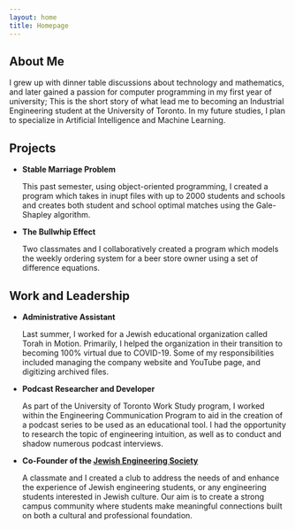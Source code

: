 ```yaml
---
layout: home
title: Homepage
---
```


## **About Me**

I grew up with dinner table discussions about technology and mathematics, and later gained a passion for computer programming in my first year of university; This is the short story of what lead me to becoming an Industrial Engineering student at the University of Toronto. In my future studies, I plan to specialize in Artificial Intelligence and Machine Learning.



## **Projects** 

- **Stable Marriage Problem**

  This past semester, using object-oriented programming, I created a program which takes in inupt files with up to 2000 students and schools and creates both student and school optimal matches using the Gale-Shapley algorithm.

- **The Bullwhip Effect**

  Two classmates and I collaboratively created a program which models the weekly ordering system for a beer store owner using a set of difference equations.
  
  
 
## **Work and Leadership**

- **Administrative Assistant**

  Last summer, I worked for a Jewish educational organization called Torah in Motion. Primarily, I helped the organization in their transition to becoming 100% virtual due to COVID-19. Some of my responsibilities included managing the company website and YouTube page, and digitizing archived files.
  
- **Podcast Researcher and Developer**

  As part of the University of Toronto Work Study program, I worked within the Engineering Communication Program to aid in the creation of a podcast series to be used as an educational tool. I had the opportunity to research the topic of engineering intuition, as well as to conduct and shadow numerous podcast interviews.
  
- **Co-Founder of the [Jewish Engineering Society](https://jes.skule.ca)**

  A classmate and I created a club to address the needs of and enhance the experience of Jewish engineering students, or any engineering students interested in Jewish culture. Our aim is to create a strong campus community where students make meaningful connections built on both a cultural and professional foundation.
